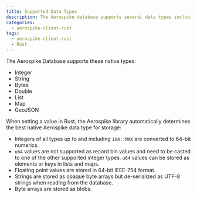 ```yaml
---
title: Supported Data Types
description: The Aerospike database supports several data types including string, integer, blog, map, and lists using the Aerospike Rust client 
categories:
  - aerospike-client-rust
tags:
  - aerospike-client-rust
  - Rust
---
```


The Aerospike Database supports these native types:

- Integer
- String
- Bytes
- Double
- List
- Map
- GeoJSON

When setting a value in Rust, the Aerospike library automatically determines
the best native Aerospike data type for storage:

- Integers of all types up to and including `i64::MAX` are converted to 64-bit
  numerics.
- `u64` values are not supported as record bin values and need to be casted to
  one of the other supported integer types. `u64` values can be stored as
  elements or keys in lists and maps.
- Floating point values are stored in 64-bit IEEE-754 format.
- Strings are stored as opaque byte arrays but de-serialized as UTF-8 strings
  when reading from the database.
- Byte arrays are stored as blobs.
